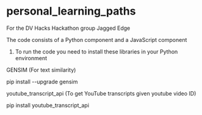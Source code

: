 # personal_learning_paths
For the DV Hacks Hackathon group Jagged Edge

The code consists of a Python component and a JavaScript component


1. To run the code you need to install these libraries in your Python environment

GENSIM 
(For text similarity)

pip install --upgrade gensim

youtube_transcript_api
(To get YouTube transcripts given youtube video ID)

pip install youtube_transcript_api

